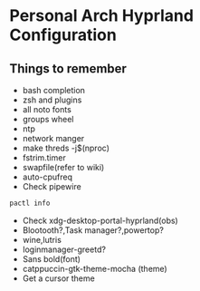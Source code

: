 # Personal Arch Hyprland Configuration
## Things to remember
- bash completion
- zsh and plugins
- all noto fonts
- groups wheel
- ntp
- network manger
- make threds -j$(nproc)
- fstrim.timer
- swapfile(refer to wiki)
- auto-cpufreq
- Check pipewire

```bash
pactl info
```

- Check xdg-desktop-portal-hyprland(obs)
- Blootooth?,Task manager?,powertop?
- wine,lutris
- loginmanager-greetd?
- Sans bold(font)
- catppuccin-gtk-theme-mocha (theme)
- Get a cursor theme